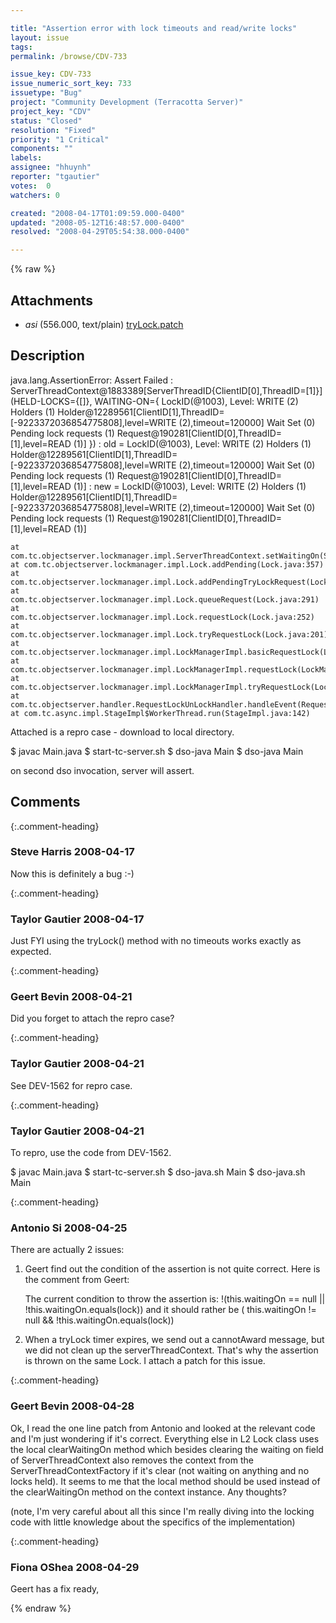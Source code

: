 ```yaml
---

title: "Assertion error with lock timeouts and read/write locks"
layout: issue
tags: 
permalink: /browse/CDV-733

issue_key: CDV-733
issue_numeric_sort_key: 733
issuetype: "Bug"
project: "Community Development (Terracotta Server)"
project_key: "CDV"
status: "Closed"
resolution: "Fixed"
priority: "1 Critical"
components: ""
labels: 
assignee: "hhuynh"
reporter: "tgautier"
votes:  0
watchers: 0

created: "2008-04-17T01:09:59.000-0400"
updated: "2008-05-12T16:48:57.000-0400"
resolved: "2008-04-29T05:54:38.000-0400"

---
```




{% raw %}


## Attachments

* <em>asi</em> (556.000, text/plain) [tryLock.patch](/attachments/CDV/CDV-733/tryLock.patch)




## Description

<div markdown="1" class="description">

java.lang.AssertionError: Assert Failed : ServerThreadContext@1883389[ServerThreadID\{ClientID[0],ThreadID=[1]\}](HELD-LOCKS=\{[]\}, WAITING-ON=\{ LockID(@1003), Level: WRITE (2)
Holders (1)
	Holder@12289561[ClientID[1],ThreadID=[-9223372036854775808],level=WRITE (2),timeout=120000]
Wait Set (0)
Pending lock requests (1)
	Request@190281[ClientID[0],ThreadID=[1],level=READ (1)]
\}) : old = LockID(@1003), Level: WRITE (2)
Holders (1)
	Holder@12289561[ClientID[1],ThreadID=[-9223372036854775808],level=WRITE (2),timeout=120000]
Wait Set (0)
Pending lock requests (1)
	Request@190281[ClientID[0],ThreadID=[1],level=READ (1)]
 : new = LockID(@1003), Level: WRITE (2)
Holders (1)
	Holder@12289561[ClientID[1],ThreadID=[-9223372036854775808],level=WRITE (2),timeout=120000]
Wait Set (0)
Pending lock requests (1)
	Request@190281[ClientID[0],ThreadID=[1],level=READ (1)]

	at com.tc.objectserver.lockmanager.impl.ServerThreadContext.setWaitingOn(ServerThreadContext.java:82)
	at com.tc.objectserver.lockmanager.impl.Lock.addPending(Lock.java:357)
	at com.tc.objectserver.lockmanager.impl.Lock.addPendingTryLockRequest(Lock.java:328)
	at com.tc.objectserver.lockmanager.impl.Lock.queueRequest(Lock.java:291)
	at com.tc.objectserver.lockmanager.impl.Lock.requestLock(Lock.java:252)
	at com.tc.objectserver.lockmanager.impl.Lock.tryRequestLock(Lock.java:201)
	at com.tc.objectserver.lockmanager.impl.LockManagerImpl.basicRequestLock(LockManagerImpl.java:196)
	at com.tc.objectserver.lockmanager.impl.LockManagerImpl.requestLock(LockManagerImpl.java:180)
	at com.tc.objectserver.lockmanager.impl.LockManagerImpl.tryRequestLock(LockManagerImpl.java:168)
	at com.tc.objectserver.handler.RequestLockUnLockHandler.handleEvent(RequestLockUnLockHandler.java:39)
	at com.tc.async.impl.StageImpl$WorkerThread.run(StageImpl.java:142)

Attached is a repro case - download to local directory.

$ javac Main.java
$ start-tc-server.sh
$ dso-java Main
$ dso-java Main

on second dso invocation, server will assert.




</div>

## Comments


{:.comment-heading}
### **Steve Harris** <span class="date">2008-04-17</span>

<div markdown="1" class="comment">

Now this is definitely a bug :-)

</div>


{:.comment-heading}
### **Taylor Gautier** <span class="date">2008-04-17</span>

<div markdown="1" class="comment">

Just FYI using the tryLock() method with no timeouts works exactly as expected.

</div>


{:.comment-heading}
### **Geert Bevin** <span class="date">2008-04-21</span>

<div markdown="1" class="comment">

Did you forget to attach the repro case?

</div>


{:.comment-heading}
### **Taylor Gautier** <span class="date">2008-04-21</span>

<div markdown="1" class="comment">

See DEV-1562 for repro case.

</div>


{:.comment-heading}
### **Taylor Gautier** <span class="date">2008-04-21</span>

<div markdown="1" class="comment">

To repro, use the code from DEV-1562.

$ javac Main.java 
$ start-tc-server.sh 
$ dso-java.sh Main 
$ dso-java.sh Main



</div>


{:.comment-heading}
### **Antonio Si** <span class="date">2008-04-25</span>

<div markdown="1" class="comment">

There are actually 2 issues:

1.  Geert find out the condition of the assertion is not quite correct. Here is the comment from Geert:

      The current condition to throw the assertion is: !(this.waitingOn == null || !this.waitingOn.equals(lock))
      and it should rather be  ( this.waitingOn != null && !this.waitingOn.equals(lock))

2.   When a tryLock timer expires, we send out a cannotAward message, but we did not clean up the
      serverThreadContext. That's why the assertion is thrown on the same Lock.
      I attach a patch for this issue.

</div>


{:.comment-heading}
### **Geert Bevin** <span class="date">2008-04-28</span>

<div markdown="1" class="comment">

Ok, I read the one line patch from Antonio and looked at the relevant code and I'm just wondering if it's correct. Everything else in L2 Lock class uses the local clearWaitingOn method which besides clearing the waiting on field of ServerThreadContext also removes the context from the ServerThreadContextFactory if it's clear (not waiting on anything and no locks held). It seems to me that the local method should be used instead of the clearWaitingOn method on the context instance. Any thoughts?

(note, I'm very careful about all this since I'm really diving into the locking code with little knowledge about the specifics of the implementation)

</div>


{:.comment-heading}
### **Fiona OShea** <span class="date">2008-04-29</span>

<div markdown="1" class="comment">

Geert has a fix ready,

</div>



{% endraw %}

